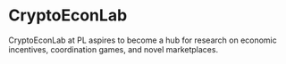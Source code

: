 # CryptoEconLab
CryptoEconLab at PL aspires to become a hub for research on economic incentives, coordination games, and novel marketplaces.
